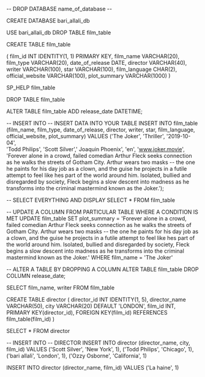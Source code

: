 -- DROP DATABASE name_of_database -- 
	
CREATE DATABASE bari_allali_db
	
USE bari_allali_db
DROP TABLE film_table

CREATE TABLE film_table 

(
    film_id INT IDENTITY(1, 1) PRIMARY KEY,
    film_name VARCHAR(20),
    film_type VARCHAR(20),
    date_of_release DATE, 
    director VARCHAR(40),
    writer VARCHAR(100),
    star VARCHAR(100),
    film_language CHAR(2),
    official_website VARCHAR(100),
    plot_summary VARCHAR(1000)
)

SP_HELP film_table

DROP TABLE film_table

ALTER TABLE film_table
ADD release_date DATETIME;


-- INSERT INTO -- INSERT DATA INTO YOUR TABLE
INSERT INTO film_table (film_name, film_type, date_of_release, director, writer, star, film_language, official_website, plot_summary)
VALUES 
('The Joker',
'Thriller', 
'2019-10-04',  
'Todd Philips', 
'Scott Silver',' Joaquin Phoenix', 
'en', 
'www.joker.movie', 
'Forever alone in a crowd, 
failed comedian Arthur Fleck seeks connection as he walks the streets of Gotham City. Arthur wears two masks -- the one he paints for his day job as a clown, and the guise he projects in a futile attempt to feel like hes part of the world around him. Isolated, bullied and disregarded by society, Fleck begins a slow descent into madness as he transforms into the criminal mastermind known as the Joker.');


-- SELECT EVERYTHING AND DISPLAY
SELECT * FROM film_table

-- UPDATE A COLUMN FROM PARTICULAR TABLE WHERE A CONDITION IS MET
UPDATE film_table
SET plot_summary = 'Forever alone in a crowd, failed comedian Arthur Fleck seeks connection as he walks the streets of Gotham City. Arthur wears two masks -- the one he paints for his day job as a clown, and the guise he projects in a futile attempt to feel like hes part of the world around him. Isolated, bullied and disregarded by society, Fleck begins a slow descent into madness as he transforms into the criminal mastermind known as the Joker.'
WHERE film_name = 'The Joker'

-- ALTER A TABLE BY DROPPING A COLUMN 
ALTER TABLE film_table
DROP COLUMN release_date;


SELECT film_name, writer FROM film_table 

CREATE TABLE director
(
    director_id INT IDENTITY(1, 5),
    director_name VARCHAR(50),
    city VARCHAR(20) DEFAULT 'LONDON',
    film_id INT, 
    PRIMARY KEY(director_id),
    FOREIGN KEY(film_id) REFERENCES film_table(film_id)
)

SELECT * FROM director 

-- INSERT INTO -- DIRECTOR
INSERT INTO director (director_name, city, film_id)
VALUES 
('Scott Silver', 'New York', 1),
('Todd Philips', 'Chicago', 1), 
('bari allali', 'London', 1), 
('Ozzy Osborne', 'California', 1)

INSERT INTO director (director_name, film_id)
VALUES ('La haine', 1)
